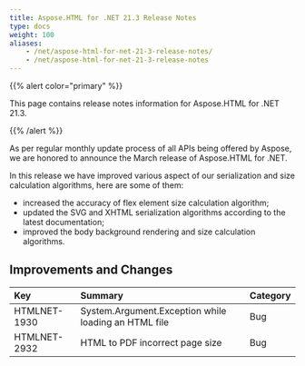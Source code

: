 ```yaml
---
title: Aspose.HTML for .NET 21.3 Release Notes
type: docs
weight: 100
aliases: 
    - /net/aspose-html-for-net-21-3-release-notes/
    - /net/aspose-html-for-net-21-3-release-notes
---
```


{{% alert color="primary" %}} 

This page contains release notes information for Aspose.HTML for .NET 21.3.

{{% /alert %}} 

As per regular monthly update process of all APIs being offered by Aspose, we are honored to announce the March release of Aspose.HTML for .NET.

In this release we have improved various aspect of our serialization and size calculation algorithms, here are some of them:

- increased the accuracy of flex element size calculation algorithm;
- updated the SVG and XHTML serialization algorithms according to the latest documentation;
- improved the body background rendering and size calculation algorithms.

## **Improvements and Changes**

|**Key**|**Summary**|**Category**|
| :- | :- | :- |
|HTMLNET-1930|System.Argument.Exception while loading an HTML file|Bug|
|HTMLNET-2932|HTML to PDF incorrect page size|Bug|